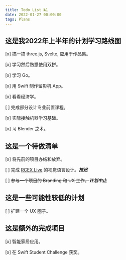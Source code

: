 ```yaml
---
title: Todo List №1
date: 2022-01-27 00:00:00
tags: Plans
---
```


## 这是我2022年上半年的计划学习路线图

[x]  搞一搞 three.js, Svelte, 应用于作品集。

[x]  学习然后熟悉使用双拼。

[x]  学习 Go。

[x]  用 Swift 制作留影机 App。

[x]  看看经济学。

[ ]  完成部分设计专业前置课程。

[x]  实际接触机器学习基础。

[x]  习 Blender 之术。

## 这是一个待做清单

[x]  将先前的项目办结和放弃。

[ ]  完成 [RCEX Live](https://rcex.live) 的视觉语言设计。***推迟***

[ ]  ~~参与一个项目的 Branding 和 UX 工作。~~***计划中止***

<!-- more -->
## 这是一些可能性较低的计划

[ ]  扩建一个 UX 圈子。

## 这是额外的完成项目

[x]  智能家居应用。

[x]  在 Swift Student Challenge 获奖。
